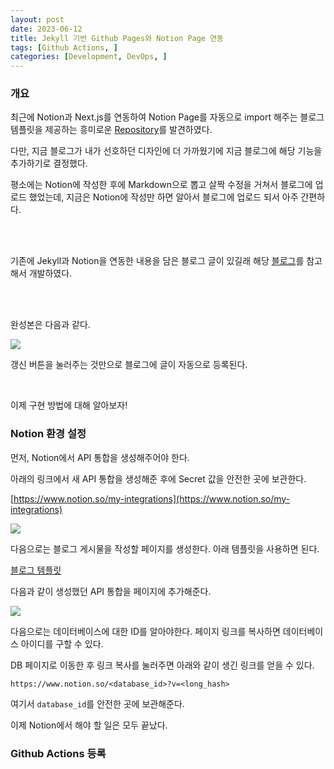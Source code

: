 ```yaml
---
layout: post
date: 2023-06-12
title: Jekyll 기반 Github Pages와 Notion Page 연동 
tags: [Github Actions, ]
categories: [Development, DevOps, ]
---
```


### 개요


최근에 Notion과 Next.js를 연동하여 Notion Page를 자동으로 import 해주는 블로그 템플릿을 제공하는 흥미로운 [Repository](https://github.com/morethanmin/morethan-log)를 발견하였다. 


다만, 지금 블로그가 내가 선호하던 디자인에 더 가까웠기에 지금 블로그에 해당 기능을 추가하기로 결정했다.


평소에는 Notion에 작성한 후에 Markdown으로 뽑고 살짝 수정을 거쳐서 블로그에 업로드 했었는데, 지금은 Notion에 작성만 하면 알아서 블로그에 업로드 되서 아주 간편하다.


<br><br>


기존에 Jekyll과 Notion을 연동한 내용을 담은 블로그 글이 있길래 해당 [블로그](https://aymanbagabas.com/blog/2022/03/29/import-notion-pages-to-jekyll.html)를 참고해서 개발하였다.


<br><br>


완성본은 다음과 같다.


![](https://s3.us-west-2.amazonaws.com/secure.notion-static.com/34b86fac-a1f1-446a-b255-9fc3dcbf275e/%E1%84%89%E1%85%B3%E1%84%8F%E1%85%B3%E1%84%85%E1%85%B5%E1%86%AB%E1%84%89%E1%85%A3%E1%86%BA_2023-06-12_%E1%84%8B%E1%85%A9%E1%84%92%E1%85%AE_5.25.44.png?X-Amz-Algorithm=AWS4-HMAC-SHA256&X-Amz-Content-Sha256=UNSIGNED-PAYLOAD&X-Amz-Credential=AKIAT73L2G45EIPT3X45%2F20230612%2Fus-west-2%2Fs3%2Faws4_request&X-Amz-Date=20230612T090551Z&X-Amz-Expires=3600&X-Amz-Signature=72e8d862dd4b433366ae570eb87aa7fdcff843ae3780783bb9149044703837f4&X-Amz-SignedHeaders=host&x-id=GetObject)


갱신 버튼을 눌러주는 것만으로 블로그에 글이 자동으로 등록된다.


<br>


이제 구현 방법에 대해 알아보자!


### Notion 환경 설정


먼저, Notion에서 API 통합을 생성해주어야 한다.


아래의 링크에서 새 API 통합을 생성해준 후에 Secret 값을 안전한 곳에 보관한다.


[https://www.notion.so/my-integrations](https://www.notion.so/my-integrations)


![](https://s3.us-west-2.amazonaws.com/secure.notion-static.com/cdfbf3b8-b89f-4845-be43-bb204086a3ac/%E1%84%89%E1%85%B3%E1%84%8F%E1%85%B3%E1%84%85%E1%85%B5%E1%86%AB%E1%84%89%E1%85%A3%E1%86%BA_2023-06-12_%E1%84%8B%E1%85%A9%E1%84%92%E1%85%AE_5.17.00.png?X-Amz-Algorithm=AWS4-HMAC-SHA256&X-Amz-Content-Sha256=UNSIGNED-PAYLOAD&X-Amz-Credential=AKIAT73L2G45EIPT3X45%2F20230612%2Fus-west-2%2Fs3%2Faws4_request&X-Amz-Date=20230612T090551Z&X-Amz-Expires=3600&X-Amz-Signature=335502c4582623757aa8fb47377945928dd9afa5a9aec80050459bfa2b94ad5b&X-Amz-SignedHeaders=host&x-id=GetObject)


다음으로는 블로그 게시물을 작성할 페이지를 생성한다. 아래 템플릿을 사용하면 된다.


[블로그 템플릿](https://lourcode.notion.site/Blog-Template-d6d587e11ac04f2abcdba4412dae5387?pvs=4)


다음과 같이 생성했던 API 통합을 페이지에 추가해준다.


![](https://s3.us-west-2.amazonaws.com/secure.notion-static.com/a721ff68-b0f5-4ea9-bdd1-d330158bd93f/%E1%84%89%E1%85%B3%E1%84%8F%E1%85%B3%E1%84%85%E1%85%B5%E1%86%AB%E1%84%89%E1%85%A3%E1%86%BA_2023-06-12_%E1%84%8B%E1%85%A9%E1%84%92%E1%85%AE_5.21.12.png?X-Amz-Algorithm=AWS4-HMAC-SHA256&X-Amz-Content-Sha256=UNSIGNED-PAYLOAD&X-Amz-Credential=AKIAT73L2G45EIPT3X45%2F20230612%2Fus-west-2%2Fs3%2Faws4_request&X-Amz-Date=20230612T090551Z&X-Amz-Expires=3600&X-Amz-Signature=71234ae60dd4a4cdde23170532867b60d951f414700e6783ca1c1587e68a306b&X-Amz-SignedHeaders=host&x-id=GetObject)


다음으로는 데이터베이스에 대한 ID를 알아야한다. 페이지 링크를 복사하면 데이터베이스 아이디를 구할 수 있다.


DB 페이지로 이동한 후 링크 복사를 눌러주면 아래와 같이 생긴 링크를 얻을 수 있다.


`https://www.notion.so/<database_id>?v=<long_hash>`


여기서 `database_id`를 안전한 곳에 보관해준다.


이제 Notion에서 해야 할 일은 모두 끝났다.


### Github Actions 등록

